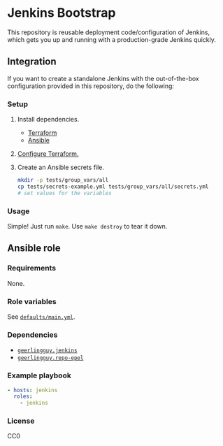 # Jenkins Bootstrap

This repository is reusable deployment code/configuration of Jenkins, which gets you up and running with a production-grade Jenkins quickly.

## Integration

If you want to create a standalone Jenkins with the out-of-the-box configuration provided in this repository, do the following:

### Setup

1. Install dependencies.
    * [Terraform](https://www.terraform.io/)
    * [Ansible](http://docs.ansible.com/ansible/intro_installation.html)
1. [Configure Terraform.](https://www.terraform.io/docs/providers/aws/#authentication)
1. Create an Ansible secrets file.

    ```sh
    mkdir -p tests/group_vars/all
    cp tests/secrets-example.yml tests/group_vars/all/secrets.yml
    # set values for the variables
    ```

### Usage

Simple! Just run `make`. Use `make destroy` to tear it down.

## Ansible role

### Requirements

None.

### Role variables

See [`defaults/main.yml`](defaults/main.yml).

### Dependencies

* [`geerlingguy.jenkins`](https://galaxy.ansible.com/geerlingguy/jenkins/)
* [`geerlingguy.repo-epel`](https://galaxy.ansible.com/geerlingguy/repo-epel/)

### Example playbook

```yaml
- hosts: jenkins
  roles:
    - jenkins
```

### License

CC0
